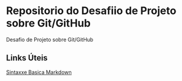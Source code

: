 # Repositorio do Desafiio de Projeto sobre Git/GitHub
Desafio de Projeto sobre Git/GitHub
## Links Úteis
[Sintaxxe Basica Markdown](https://www.markdownguide.org/basic-syntax/)
